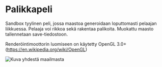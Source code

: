 # Palikkapeli

Sandbox tyylinen peli, jossa maastoa generoidaan loputtomasti pelaajan liikkuessa. Pelaaja voi rikkoa sekä rakentaa palikoita. Muokattu maasto tallennetaan save-tiedostoon.

Renderöintimoottorin luomiseen on käytetty OpenGL 3.0+ (https://en.wikipedia.org/wiki/OpenGL)

![Kuva yhdestä maailmasta](https://i.imgur.com/uRWrGyo.png)
